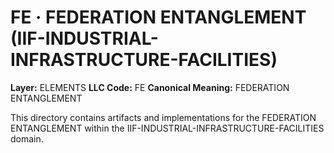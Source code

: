 # FE · FEDERATION ENTANGLEMENT (IIF-INDUSTRIAL-INFRASTRUCTURE-FACILITIES)

**Layer:** ELEMENTS
**LLC Code:** FE
**Canonical Meaning:** FEDERATION ENTANGLEMENT

This directory contains artifacts and implementations for the FEDERATION ENTANGLEMENT within the IIF-INDUSTRIAL-INFRASTRUCTURE-FACILITIES domain.
